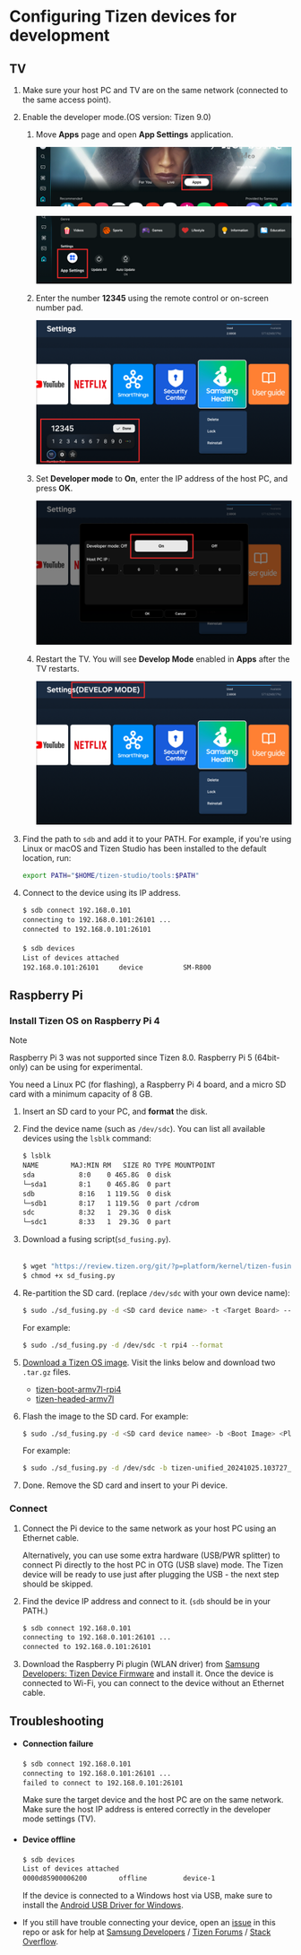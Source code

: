 # Configuring Tizen devices for development

## TV

1. Make sure your host PC and TV are on the same network (connected to the same access point).

1. Enable the developer mode.(OS version: Tizen 9.0)

   1. Move **Apps** page and open **App Settings** application.

      ![Apps](images/tv-developer-option-1.png)

      ![App Settings](images/tv-developer-option-2.png)

   1. Enter the number **12345** using the remote control or on-screen number pad.

      ![Enter 12345](images/tv-developer-option-3.png)

   1. Set **Developer mode** to **On**, enter the IP address of the host PC, and press **OK**.

      ![Enter IP address](images/tv-developer-option-4.png)

   1. Restart the TV. You will see **Develop Mode** enabled in **Apps** after the TV restarts.

      ![Develop mode enabled](images/tv-developer-option-5.png)

1. Find the path to `sdb` and add it to your PATH. For example, if you're using Linux or macOS and Tizen Studio has been installed to the default location, run:

   ```sh
   export PATH="$HOME/tizen-studio/tools:$PATH"
   ```

1. Connect to the device using its IP address.

   ```sh
   $ sdb connect 192.168.0.101
   connecting to 192.168.0.101:26101 ...
   connected to 192.168.0.101:26101

   $ sdb devices
   List of devices attached
   192.168.0.101:26101     device          SM-R800
   ```

## Raspberry Pi

### Install Tizen OS on Raspberry Pi 4

> [!NOTE]
> Raspberry Pi 3 was not supported since Tizen 8.0. Raspberry Pi 5 (64bit-only) can be using for experimental.

You need a Linux PC (for flashing), a Raspberry Pi 4 board, and a micro SD card with a minimum capacity of 8 GB.

1. Insert an SD card to your PC, and **format** the disk.

1. Find the device name (such as `/dev/sdc`). You can list all available devices using the `lsblk` command:

   ```sh
   $ lsblk
   NAME        MAJ:MIN RM   SIZE RO TYPE MOUNTPOINT
   sda           8:0    0 465.8G  0 disk
   └─sda1        8:1    0 465.8G  0 part
   sdb           8:16   1 119.5G  0 disk
   └─sdb1        8:17   1 119.5G  0 part /cdrom
   sdc           8:32   1  29.3G  0 disk
   └─sdc1        8:33   1  29.3G  0 part
   ```

1. Download a fusing script(`sd_fusing.py`).

   ```sh

   $ wget "https://review.tizen.org/git/?p=platform/kernel/tizen-fusing-scripts.git;a=blob_plain;f=scripts/sd_fusing.py;hb=HEAD" --output-document=sd_fusing.py
   $ chmod +x sd_fusing.py
   ```

1. Re-partition the SD card. (replace `/dev/sdc` with your own device name):

   ```sh
   $ sudo ./sd_fusing.py -d <SD card device name> -t <Target Board> --format
   ```
   For example:
   ```sh
   $ sudo ./sd_fusing.py -d /dev/sdc -t rpi4 --format
   ```

1. [Download a Tizen OS image](https://docs.tizen.org/platform/developing/flashing-rpi/#download-binaries). Visit the links below and download two `.tar.gz` files.

   - [tizen-boot-armv7l-rpi4](https://download.tizen.org/releases/milestone/TIZEN/Tizen/Tizen-Unified/latest/images/standard/tizen-boot-armv7l-rpi4/)
   - [tizen-headed-armv7l](https://download.tizen.org/releases/milestone/TIZEN/Tizen/Tizen-Unified/latest/images/standard/tizen-headed-armv7l/)

1. Flash the image to the SD card. For example:

   ```sh
   $ sudo ./sd_fusing.py -d <SD card device namee> -b <Boot Image> <Platform Image> -t <Target Board>
   ```
   For example:
   ```sh
   $ sudo ./sd_fusing.py -d /dev/sdc -b tizen-unified_20241025.103727_tizen-boot-armv7l-rpi4.tar.gz tizen-unified_20241025.103727_tizen-headed-armv7l.tar.gz -t rpi4
   ```

1. Done. Remove the SD card and insert to your Pi device.

### Connect

1. Connect the Pi device to the same network as your host PC using an Ethernet cable.

   Alternatively, you can use some extra hardware (USB/PWR splitter) to connect Pi directly to the host PC in OTG (USB slave) mode. The Tizen device will be ready to use just after plugging the USB - the next step should be skipped.

1. Find the device IP address and connect to it. (`sdb` should be in your PATH.)

   ```sh
   $ sdb connect 192.168.0.101
   connecting to 192.168.0.101:26101 ...
   connected to 192.168.0.101:26101
   ```

1. Download the Raspberry Pi plugin (WLAN driver) from [Samsung Developers: Tizen Device Firmware](https://developer.samsung.com/tizen/TizenDeviceFirmware.html) and install it. Once the device is connected to Wi-Fi, you can connect to the device without an Ethernet cable.

## Troubleshooting

- #### Connection failure

  ```sh
  $ sdb connect 192.168.0.101
  connecting to 192.168.0.101:26101 ...
  failed to connect to 192.168.0.101:26101
  ```

  Make sure the target device and the host PC are on the same network. Make sure the host IP address is entered correctly in the developer mode settings (TV).

- #### Device offline

  ```sh
  $ sdb devices
  List of devices attached
  0000d85900006200        offline         device-1
  ```

  If the device is connected to a Windows host via USB, make sure to install the [Android USB Driver for Windows](https://developer.samsung.com/mobile/android-usb-driver.html).

- If you still have trouble connecting your device, open an [issue](https://github.com/flutter-tizen/flutter-tizen/issues) in this repo or ask for help at [Samsung Developers](https://forum.developer.samsung.com) / [Tizen Forums](https://developer.tizen.org/forums/sdk-ide/active) / [Stack Overflow](https://stackoverflow.com/questions/tagged/tizen).
